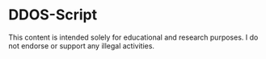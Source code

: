 # DDOS-Script
This content is intended solely for educational and research purposes. I do not endorse or support any illegal activities.
